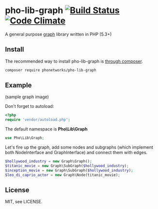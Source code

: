 # pho-lib-graph [![Build Status](https://travis-ci.org/phonetworks/pho-lib-graph.svg?branch=master)](https://travis-ci.org/phonetworks/pho-lib-graph) [![Code Climate](https://img.shields.io/codeclimate/github/phonetworks/pho-lib-graph.svg)](https://codeclimate.com/github/phonetworks/pho-lib-cli)

A general purpose [graph](https://en.wikipedia.org/wiki/Graph_theory) library written in PHP (5.3+)

## Install

The recommended way to install pho-lib-graph is [through composer](https://getcomposer.org/).

```bash
composer require phonetworks/pho-lib-graph
```

## Example

(sample graph image)

Don't forget to autoload:

```php
<?php
require 'vendor/autoload.php';
```

The default namespace is **Pho\Lib\Graph**

```php
use Pho\Lib\Graph;
```

Let's fire up the graph, add some nodes and subgraphs (which implement both NodeInterface and GraphInterface) and connect them with edges.

```php
$hollywood_industry = new Graph\Graph();
$titanic_movie = new Graph\SubGraph($hollywood_industry);
$inception_movie = new Graph\SubGraph($hollywood_industry);
$leo_di_caprio_actor = new Graph\Node(titanic_movie);
```

## License

MIT, see LICENSE.

